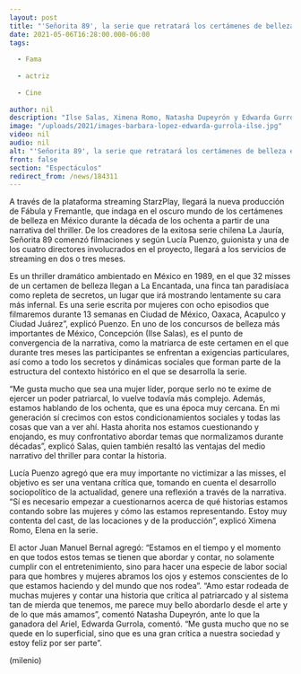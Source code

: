 ```yaml
---
layout: post
title: "'Señorita 89', la serie que retratará los certámenes de belleza en la década de los 80"
date: 2021-05-06T16:28:00.000-06:00
tags:
  
  - Fama
  
  - actriz
  
  - Cine
  
author: nil
description: "Ilse Salas, Ximena Romo, Natasha Dupeyrón y Edwarda Gurrola encabezan el elenco de la serie que ya está en grabaciones. "
image: "/uploads/2021/images-barbara-lopez-edwarda-gurrola-ilse.jpg"
video: nil
audio: nil
alt: "'Señorita 89', la serie que retratará los certámenes de belleza en la década de los 80"
front: false
section: "Espectáculos"
redirect_from: /news/184311
---
```


A través de la plataforma streaming StarzPlay, llegará la nueva producción de Fábula y Fremantle, que indaga en el oscuro mundo de los certámenes de belleza en México durante la década de los ochenta a partir de una narrativa del thriller. De los creadores de la exitosa serie chilena La Jauría, Señorita 89 comenzó filmaciones y según Lucía Puenzo, guionista y una de los cuatro directores involucrados en el proyecto, llegará a los servicios de streaming en dos o tres meses. 

Es un thriller dramático ambientado en México en 1989, en el que 32 misses de un certamen de belleza llegan a La Encantada, una finca tan paradisíaca como repleta de secretos, un lugar que irá mostrando lentamente su cara más infernal. Es una serie escrita por mujeres con ocho episodios que filmaremos durante 13 semanas en Ciudad de México, Oaxaca, Acapulco y Ciudad Juárez”, explicó Puenzo. En uno de los concursos de belleza más importantes de México, Concepción (Ilse Salas), es el punto de convergencia de la narrativa, como la matriarca de este certamen en el que durante tres meses las participantes se enfrentan a exigencias particulares, así como a todo los secretos y dinámicas sociales que forman parte de la estructura del contexto histórico en el que se desarrolla la serie. 

“Me gusta mucho que sea una mujer líder, porque serlo no te exime de ejercer un poder patriarcal, lo vuelve todavía más complejo. Además, estamos hablando de los ochenta, que es una época muy cercana. En mi generación sí crecimos con estos condicionamientos sociales y todas las cosas que van a ver ahí. Hasta ahorita nos estamos cuestionando y enojando, es muy confrontativo abordar temas que normalizamos durante décadas”, explicó Salas, quien también resaltó las ventajas del medio narrativo del thriller para contar la historia. 

Lucía Puenzo agregó que era muy importante no victimizar a las misses, el objetivo es ser una ventana crítica que, tomando en cuenta el desarrollo sociopolítico de la actualidad, genere una reflexión a través de la narrativa. “Sí es necesario empezar a cuestionarnos acerca de qué historias estamos contando sobre las mujeres y cómo las estamos representando. Estoy muy contenta del cast, de las locaciones y de la producción”, explicó Ximena Romo, Elena en la serie. 

El actor Juan Manuel Bernal agregó: “Estamos en el tiempo y el momento en que todos estos temas se tienen que abordar y contar, no solamente cumplir con el entretenimiento, sino para hacer una especie de labor social para que hombres y mujeres abramos los ojos y estemos conscientes de lo que estamos haciendo y del mundo que nos rodea”. “Amo estar rodeada de muchas mujeres y contar una historia que crítica al patriarcado y al sistema tan de mierda que tenemos, me parece muy bello abordarlo desde el arte y de lo que más amamos”, comentó Natasha Dupeyrón, ante lo que la ganadora del Ariel, Edwarda Gurrola, comentó. “Me gusta mucho que no se quede en lo superficial, sino que es una gran crítica a nuestra sociedad y estoy feliz por ser parte”. 

(milenio)